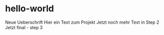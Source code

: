 # hello-world
Neue Ueberschrift
Hier ein Text zum Projekt
Jetzt noch mehr Text in Step 2
Jetzt final - step 3
